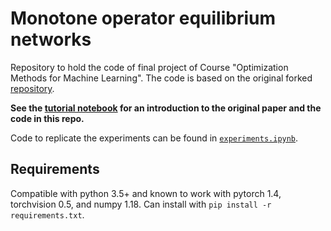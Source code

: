# Monotone operator equilibrium networks

Repository to hold the code of final project of Course "Optimization Methods for Machine Learning". The code is based on the original forked [repository](https://github.com/locuslab/monotone_op_net).


**See the [tutorial notebook](tutorial.ipynb) for an introduction to the original paper and the code in this repo.**

Code to replicate the experiments can be found in [`experiments.ipynb`](experiments.ipynb). 

## Requirements
Compatible with python 3.5+ and known to work with pytorch 1.4, torchvision 0.5, and numpy 1.18. Can install with `pip install -r requirements.txt`.
